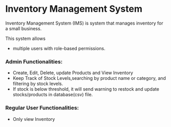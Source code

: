 # Inventory Management System
Inventory Management System (IMS) is system that manages inventory for a small business. 

This system allows 

- multiple users with role-based permissions.

### Admin Functionalities:
- Create, Edit, Delete, update Products and View Inventory
- Keep Track of Stock Levels,searching by product name or category, and filtering by stock levels.
- If stock is below threshold, it will send warning to restock and update stocks/products in database(csv) file.

### Regular User Functionalities:
- Only view Inventory
